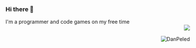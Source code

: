 ### Hi there 👋
I'm a programmer and code games on my free time</br>
<img src="https://github-readme-stats.vercel.app/api?username=DanPeled&theme=gruvbox&show=reviews,discussions_started,discussions_answered,prs_merged,prs_merged_percentage" align="right"/></br>
<p><img align="right" src="https://github-readme-stats.vercel.app/api/top-langs/?username=DanPeled&hide=html&layout=compact&theme=gruvbox&lang_count=32" alt="DanPeled" /></p>
